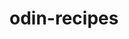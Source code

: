 # odin-recipes
<!-- Create a website for recipes with multiple webpages connect by links, populated with images, and with proper headings and paragraphs.  This project will also teach me how to properly store files on my computer as well as use git/github.-->